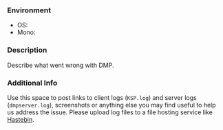 ### Environment
- OS: <!--- unix: `uname -srvmo` -->
- Mono: <!--- only fill this field if you're on a unix-based OS, ignore for Windows. `mono -V` -->

### Description
Describe what went wrong with DMP.

### Additional Info
Use this space to post links to client logs (`KSP.log`) and server logs (`dmpserver.log`), screenshots or anything else you may find useful to help us address the issue. Please upload log files to a file hosting service like [Hastebin](https://hastebin.com).
